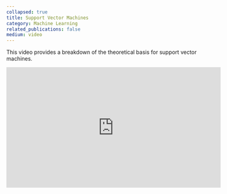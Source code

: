 ```yaml
---
collapsed: true
title: Support Vector Machines
category: Machine Learning
related_publications: false
medium: video
---
```


<p class="mb-5">This video provides a breakdown of the theoretical basis for support vector machines.</p>
<div class="videoWrapper">
  <iframe width="560" height="315" src="https://www.youtube.com/embed/_PwhiWxHK8o"
    title="YouTube video player" frameborder="0"
    allow="accelerometer; autoplay; clipboard-write; encrypted-media; gyroscope; picture-in-picture"
    allowfullscreen>
  </iframe>
</div>
